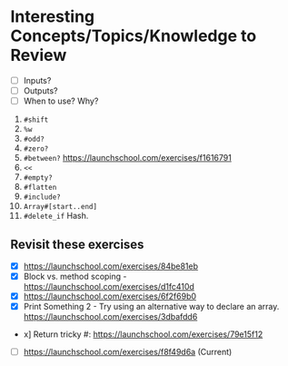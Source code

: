 # Interesting Concepts/Topics/Knowledge to Review

- [ ] Inputs?
- [ ] Outputs? 
- [ ] When to use? Why? 

1. `#shift`
2. `%w`
3. `#odd?` 
4. `#zero?`
5. `#between?` https://launchschool.com/exercises/f1616791
6. `<<`
7. `#empty?`
8. `#flatten`
9. `#include?`
10. `Array#[start..end]`
11. `#delete_if` Hash. 




## Revisit these exercises
- [x] https://launchschool.com/exercises/84be81eb
- [x] Block vs. method scoping - https://launchschool.com/exercises/d1fc410d
- [x] https://launchschool.com/exercises/6f2f69b0
- [x] Print Something 2 - Try using an alternative way to declare an array. https://launchschool.com/exercises/3dbafdd6  
- x] Return tricky #: https://launchschool.com/exercises/79e15f12
- [ ] https://launchschool.com/exercises/f8f49d6a (Current)